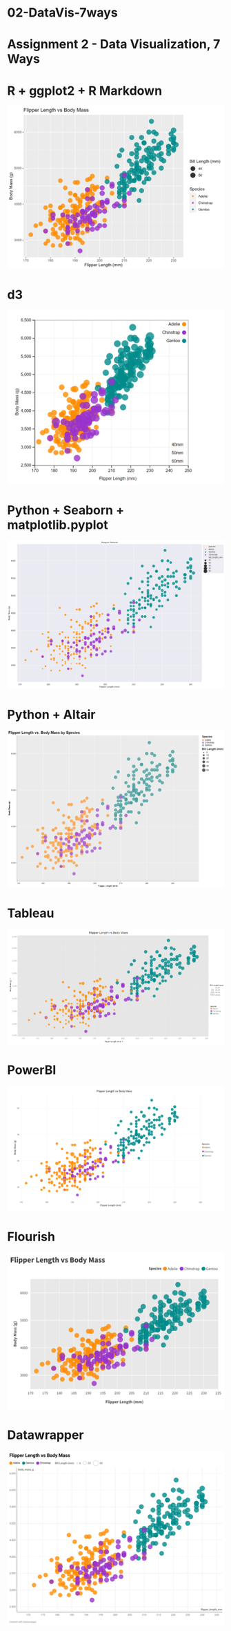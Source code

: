 # 02-DataVis-7ways

Assignment 2 - Data Visualization, 7 Ways  
===

# R + ggplot2 + R Markdown

![ggplot2](img/ggplot2.png)

# d3 
![d3](img/d3js.png)

# Python + Seaborn + matplotlib.pyplot
![Seaborn](img/seaborn.png)

# Python + Altair
![Altair](img/altair.png)

# Tableau
![Tableau](img/Tableau.png)

# PowerBI
![PowerBi](img/powerbi.png)

# Flourish
![Flourish](img/Flourish.png)

# Datawrapper
![Datawrapper](img/datawrapper.png)
